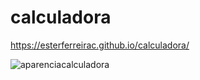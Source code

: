 # calculadora
https://esterferreirac.github.io/calculadora/

![aparenciacalculadora](https://user-images.githubusercontent.com/63823344/178269228-5e6be411-bbc4-4997-976f-982da5b79e69.png)
